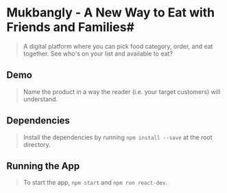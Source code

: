 # Mukbangly - A New Way to Eat with Friends and Families#

> A digital platform where you can pick food category, order, and eat together. See who's on your list and available to eat?

## Demo ##

> Name the product in a way the reader (i.e. your target customers) will understand.

## Dependencies ##

> Install the dependencies by running `npm install --save` at the root directory.

## Running the App ##

> To start the app, `npm start` and `npm run react-dev`. 

